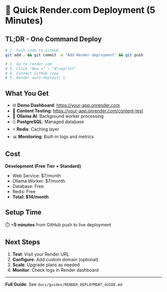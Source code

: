 # 🚀 Quick Render.com Deployment (5 Minutes)

## TL;DR - One Command Deploy

```bash
# 1. Push code to GitHub
git add . && git commit -m "Add Render deployment" && git push

# 2. Go to render.com
# 3. Click "New +" → "Blueprint"
# 4. Connect GitHub repo
# 5. Render auto-deploys! 🎉
```

## What You Get

- 🌐 **Demo Dashboard**: https://your-app.onrender.com
- 🧪 **Content Testing**: https://your-app.onrender.com/content-test
- 🦙 **Ollama AI**: Background worker processing
- 🗄️ **PostgreSQL**: Managed database
- ⚡ **Redis**: Caching layer
- 📊 **Monitoring**: Built-in logs and metrics

## Cost

**Development (Free Tier + Standard)**
- Web Service: $7/month
- Ollama Worker: $7/month  
- Database: Free
- Redis: Free
- **Total: $14/month**

## Setup Time

⏱️ **~5 minutes** from GitHub push to live deployment

## Next Steps

1. **Test**: Visit your Render URL
2. **Configure**: Add custom domain (optional)
3. **Scale**: Upgrade plans as needed
4. **Monitor**: Check logs in Render dashboard

---

**Full Guide**: See `docs/guides/RENDER_DEPLOYMENT_GUIDE.md`

